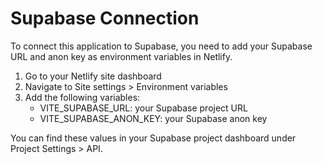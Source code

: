 # Supabase Connection

To connect this application to Supabase, you need to add your Supabase URL and anon key as environment variables in Netlify.

1. Go to your Netlify site dashboard
2. Navigate to Site settings > Environment variables
3. Add the following variables:
   - VITE_SUPABASE_URL: your Supabase project URL
   - VITE_SUPABASE_ANON_KEY: your Supabase anon key

You can find these values in your Supabase project dashboard under Project Settings > API.
